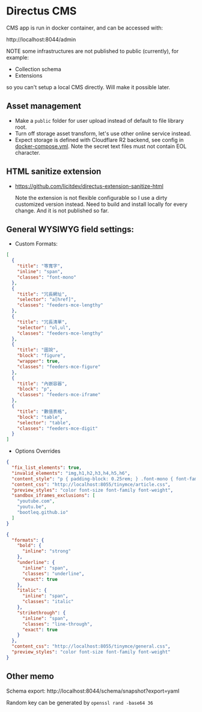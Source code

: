 # Directus CMS

CMS app is run in docker container, and can be accessed with:

http://localhost:8044/admin

NOTE some infrastructures are not published to public (currently), for example:

- Collection schema
- Extensions

so you can't setup a local CMS directly. Will make it possible later.


## Asset management

- Make a `public` folder for user upload instead of default to file library root.
- Turn off storage asset transform, let's use other online service instead.
- Expect storage is defined with Cloudflare R2 backend, see config in [docker-compose.yml](). Note the secret text files must not contain EOL character.

## HTML sanitize extension

- https://github.com/licitdev/directus-extension-sanitize-html

  Note the extension is not flexible configurable so I use a dirty customized
  version instead. Need to build and install locally for every change. And it
  is not published so far.

## General WYSIWYG field settings:

- Custom Formats:

```json
[
  {
    "title": "等寬字",
    "inline": "span",
    "classes": "font-mono"
  },
  {
    "title": "冗長網址",
    "selector": "a[href]",
    "classes": "feeders-mce-lengthy"
  },
  {
    "title": "冗長清單",
    "selector": "ol,ul",
    "classes": "feeders-mce-lengthy"
  },
  {
    "title": "圖說",
    "block": "figure",
    "wrapper": true,
    "classes": "feeders-mce-figure"
  },
  {
    "title": "內嵌容器",
    "block": "p",
    "classes": "feeders-mce-iframe"
  },
  {
    "title": "數值表格",
    "block": "table",
    "selector": "table",
    "classes": "feeders-mce-digit"
  }
]
```

- Options Overrides

```json
{
  "fix_list_elements": true,
  "invalid_elements": "img,h1,h2,h3,h4,h5,h6",
  "content_style": "p { padding-block: 0.25rem; } .font-mono { font-family: monospace; }",
  "content_css": "http://localhost:8055/tinymce/article.css",
  "preview_styles": "color font-size font-family font-weight",
  "sandbox_iframes_exclusions": [
    "youtube.com",
    "youtu.be",
    "bootleq.github.io"
  ]
}

{
  "formats": {
    "bold": {
      "inline": "strong"
    },
    "underline": {
      "inline": "span",
      "classes": "underline",
      "exact": true
    },
    "italic": {
      "inline": "span",
      "classes": "italic"
    },
    "strikethrough": {
      "inline": "span",
      "classes": "line-through",
      "exact": true
    }
  },
  "content_css": "http://localhost:8055/tinymce/general.css",
  "preview_styles": "color font-size font-family font-weight"
}
```

## Other memo

Schema export: http://localhost:8044/schema/snapshot?export=yaml

Random key can be generated by `openssl rand -base64 36`
